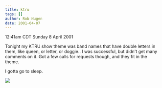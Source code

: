 ```yaml
---
title: ktru
tags: []
author: Rob Nugen
date: 2001-04-07
---
```


<title></title>
<p class=date>12:41am CDT Sunday 8 April 2001</p>

<p>Tonight my KTRU show theme was band names that have double letters
in them, like queen, or letter, or doggie..  I was successful, but
didn't get many comments on it.  Got a few calls for requests though,
and they fit in the theme.</p>

<p>I gotta go to sleep.</p>

<p><img src='/images/rob/wL-ROB.gif'/></p>

